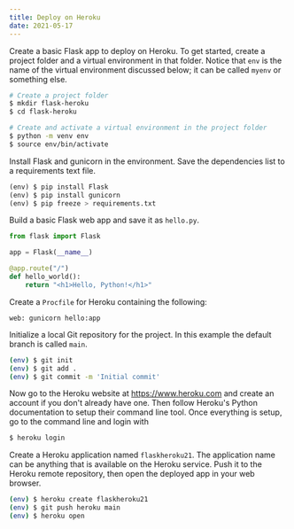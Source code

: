 ```yaml
---
title: Deploy on Heroku
date: 2021-05-17
---
```


Create a basic Flask app to deploy on Heroku. To get started, create a project folder and a virtual environment in that folder. Notice that `env` is the name of the virtual environment discussed below; it can be called `myenv` or something else.

```bash
# Create a project folder
$ mkdir flask-heroku
$ cd flask-heroku

# Create and activate a virtual environment in the project folder
$ python -m venv env
$ source env/bin/activate
```

Install Flask and gunicorn in the environment. Save the dependencies list to a requirements text file.

```python
(env) $ pip install Flask
(env) $ pip install gunicorn
(env) $ pip freeze > requirements.txt
```

Build a basic Flask web app and save it as `hello.py`.

```python
from flask import Flask

app = Flask(__name__)

@app.route("/")
def hello_world():
    return "<h1>Hello, Python!</h1>"
```

Create a `Procfile` for Heroku containing the following:

```
web: gunicorn hello:app
```

Initialize a local Git repository for the project. In this example the default branch is called `main`.

```bash
(env) $ git init
(env) $ git add .
(env) $ git commit -m 'Initial commit'
```

Now go to the Heroku website at <https://www.heroku.com> and create an account if you don't already have one. Then follow Heroku's Python documentation to setup their command line tool. Once everything is setup, go to the command line and login with

```bash
$ heroku login
```

Create a Heroku application named `flaskheroku21`. The application name can be anything that is available on the Heroku service. Push it to the Heroku remote repository, then open the deployed app in your web browser.

```bash
(env) $ heroku create flaskheroku21
(env) $ git push heroku main
(env) $ heroku open
```
